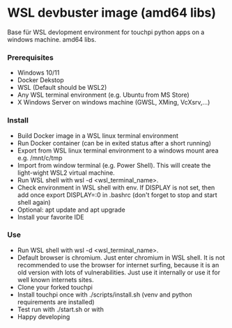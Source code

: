 # WSL devbuster image (amd64 libs)

Base für WSL devlopment environment for touchpi python apps on a windows machine.
amd64 libs.

### Prerequisites
- Windows 10/11
- Docker Dekstop
- WSL (Default should be WSL2)
- Any WSL terminal environment (e.g. Ubuntu from MS Store)
- X Windows Server on windows machine (GWSL, XMing, VcXsrv,...)

### Install
- Build Docker image in a WSL linux terminal environment 
- Run Docker container (can be in exited status after a short running)
- Export from WSL linux terminal environment to a windows mount area e.g. /mnt/c/tmp
- Import from window terminal (e.g. Power Shell). This will create the light-wight WSL2 virtual machine.
- Run WSL shell with wsl -d <wsl_terminal_name>.
- Check environment in WSL shell with env. If DISPLAY is not set, then add once export DISPLAY=:0 in .bashrc (don't forget to stop and start shell again)
- Optional: apt update and apt upgrade 
- Install your favorite IDE

### Use
- Run WSL shell with wsl -d <wsl_terminal_name>.
- Default browser is chromium. Just enter chromium in WSL shell. It is not recommended to use the browser for internet surfing, because it is an old version with lots of vulnerabilities. Just use it internally or use it for  well known internets sites.
- Clone your forked touchpi
- Install touchpi once with ./scripts/install.sh (venv and python requirements are installed)
- Test run with ./start.sh or with 
- Happy developing
